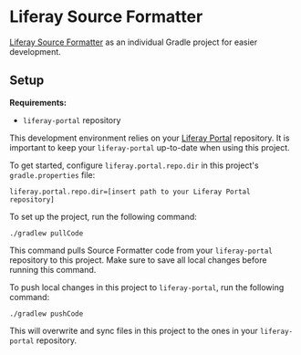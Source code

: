 # Liferay Source Formatter

[Liferay Source Formatter](https://github.com/liferay/liferay-portal/tree/master/modules/util/source-formatter) as an
individual Gradle project for easier development.

## Setup

__Requirements:__

- `liferay-portal` repository

This development environment relies on your [Liferay Portal](https://github.com/liferay/liferay-portal/)
repository. It is important to keep your `liferay-portal` up-to-date when using this project.

To get started, configure `liferay.portal.repo.dir` in this project's `gradle.properties` file:

```properties
liferay.portal.repo.dir=[insert path to your Liferay Portal repository]
```

To set up the project, run the following command:

```shell
./gradlew pullCode
```

This command pulls Source Formatter code from your `liferay-portal` repository to this project. Make
sure to save all local changes before running this command.

To push local changes in this project to `liferay-portal`, run the following command:

```shell
./gradlew pushCode
```

This will overwrite and sync files in this project to the ones in your `liferay-portal` repository.
